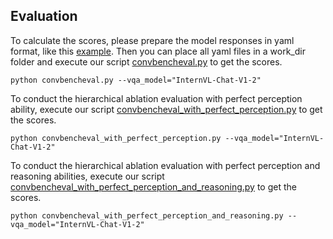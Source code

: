 ## Evaluation

To calculate the scores, please prepare the model responses in yaml format, like this [example](VLMEvalKit/work_dirs/InternVL-Chat-V1-2/0/1.yaml). Then you can place all yaml files in a work_dir folder and execute our script [convbencheval.py](convbencheval.py) to get the scores.

```shell
python convbencheval.py --vqa_model="InternVL-Chat-V1-2" 
```

To conduct the hierarchical ablation evaluation with perfect perception ability, execute our script [convbencheval_with_perfect_perception.py](convbencheval_with_perfect_perception.py) to get the scores.

```shell
python convbencheval_with_perfect_perception.py --vqa_model="InternVL-Chat-V1-2" 
```

To conduct the hierarchical ablation evaluation with perfect perception and reasoning abilities, execute our script [convbencheval_with_perfect_perception_and_reasoning.py](convbencheval_with_perfect_perception_and_reasoning.py) to get the scores.

```shell
python convbencheval_with_perfect_perception_and_reasoning.py --vqa_model="InternVL-Chat-V1-2" 
```

